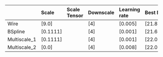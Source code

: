 |              | Scale    | Scale Tensor   | Downscale   | Learning rate   | Best MSE   | Best SSIM   |
|:-------------|:---------|:---------------|:------------|:----------------|:-----------|:------------|
| Wire         | [9.0]    |                | [4]         | [0.005]         | [21.8203]  | [0.6758]    |
| BSpline      | [0.1111] |                | [4]         | [0.001]         | [21.6395]  | [0.6795]    |
| Multiscale_1 | [0.1111] |                | [4]         | [0.001]         | [22.0121]  | [0.7043]    |
| Multiscale_2 | [0.0]    |                | [4]         | [0.008]         | [22.0704]  | [0.6854]    |